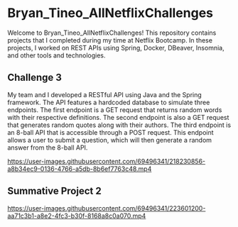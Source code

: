 # Bryan_Tineo_AllNetflixChallenges

Welcome to Bryan_Tineo_AllNetflixChallenges! This repository contains projects that I completed during my time at Netflix Bootcamp. In these projects, I worked on REST APIs using Spring, Docker, DBeaver, Insomnia, and other tools and technologies.

## Challenge 3
My team and I developed a RESTful API using Java and the Spring framework. The API features a hardcoded database to simulate three endpoints. The first endpoint is a GET request that returns random words with their respective definitions. The second endpoint is also a GET request that generates random quotes along with their authors. The third endpoint is an 8-ball API that is accessible through a POST request. This endpoint allows a user to submit a question, which will then generate a random answer from the 8-ball API.


https://user-images.githubusercontent.com/69496341/218230856-a8b34ec9-0136-4766-a5db-8b6ef7763c48.mp4

## Summative Project 2

https://user-images.githubusercontent.com/69496341/223601200-aa71c3b1-a8e2-4fc3-b30f-8168a8c0a070.mp4

